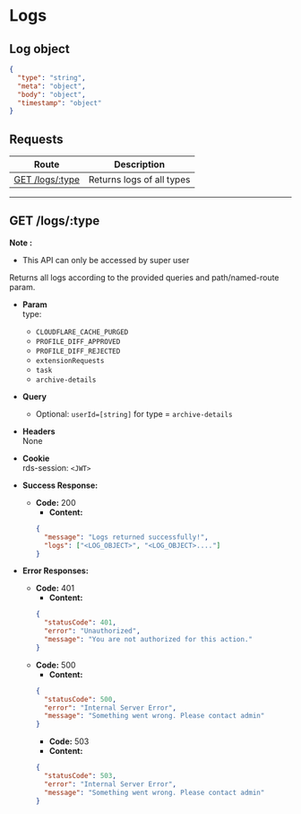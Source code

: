 # Logs

## Log object

```json
{
  "type": "string",
  "meta": "object",
  "body": "object",
  "timestamp": "object"
}
```

## **Requests**

|            Route             |        Description        |
| :--------------------------: | :-----------------------: |
| [GET /logs/:type](#get-logs) | Returns logs of all types |

---

## **GET /logs/:type**

**Note :**

- This API can only be accessed by super user

Returns all logs according to the provided queries and path/named-route param.

- **Param**  
  type:

  - `CLOUDFLARE_CACHE_PURGED`
  - `PROFILE_DIFF_APPROVED`
  - `PROFILE_DIFF_REJECTED`
  - `extensionRequests`
  - `task`
  - `archive-details`

- **Query**

  - Optional: `userId=[string]` for type = `archive-details`

- **Headers**  
  None
- **Cookie**  
  rds-session: `<JWT>`

- **Success Response:**

  - **Code:** 200
    - **Content:**
    ```json
    {
      "message": "Logs returned successfully!",
      "logs": ["<LOG_OBJECT>", "<LOG_OBJECT>...."]
    }
    ```

- **Error Responses:**
  - **Code:** 401
    - **Content:**
    ```json
    {
      "statusCode": 401,
      "error": "Unauthorized",
      "message": "You are not authorized for this action."
    }
    ```
  - **Code:** 500
    - **Content:**
    ```json
    {
      "statusCode": 500,
      "error": "Internal Server Error",
      "message": "Something went wrong. Please contact admin"
    }
    ```
    - **Code:** 503
    - **Content:**
    ```json
    {
      "statusCode": 503,
      "error": "Internal Server Error",
      "message": "Something went wrong. Please contact admin"
    }
    ```
